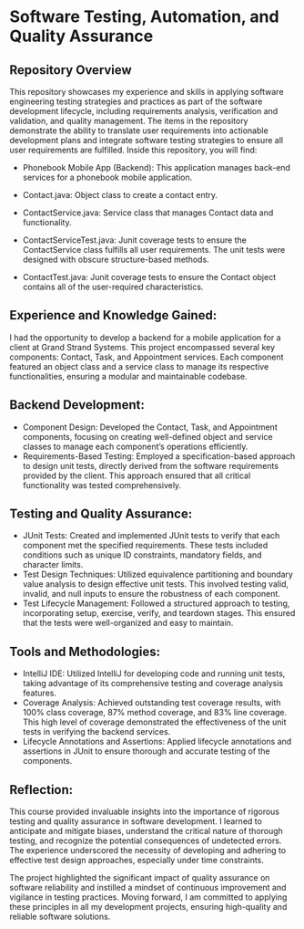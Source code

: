 # Software Testing, Automation, and Quality Assurance

## Repository Overview

This repository showcases my experience and skills in applying software engineering testing strategies and practices as part of the software development lifecycle, including requirements analysis, verification and validation, and quality management. The items in the repository demonstrate the ability to translate user requirements into actionable development plans and integrate  software testing strategies to ensure all user requirements are fulfilled. Inside this repository, you will find:

* Phonebook Mobile App (Backend): This application manages back-end services for a phonebook mobile application.
  
* Contact.java: Object class to create a contact entry.
  
* ContactService.java: Service class that manages Contact data and functionality.
  
* ContactServiceTest.java: Junit coverage tests to ensure the ContactService class fulfills all user requirements. The unit tests were designed with obscure structure-based methods.
  
* ContactTest.java: Junit coverage tests to ensure the Contact object contains all of the user-required characteristics. 


## Experience and Knowledge Gained:

I had the opportunity to develop a backend for a mobile application for a client at Grand Strand Systems. This project encompassed several key components: Contact, Task, and Appointment services. Each component featured an object class and a service class to manage its respective functionalities, ensuring a modular and maintainable codebase.


## Backend Development:

* Component Design: Developed the Contact, Task, and Appointment components, focusing on creating well-defined object and service classes to manage each component’s operations efficiently.
* Requirements-Based Testing: Employed a specification-based approach to design unit tests, directly derived from the software requirements provided by the client. This approach ensured that all critical functionality was tested comprehensively.

## Testing and Quality Assurance:

* JUnit Tests: Created and implemented JUnit tests to verify that each component met the specified requirements. These tests included conditions such as unique ID constraints, mandatory fields, and character limits.
* Test Design Techniques: Utilized equivalence partitioning and boundary value analysis to design effective unit tests. This involved testing valid, invalid, and null inputs to ensure the robustness of each component.
* Test Lifecycle Management: Followed a structured approach to testing, incorporating setup, exercise, verify, and teardown stages. This ensured that the tests were well-organized and easy to maintain.

## Tools and Methodologies:

* IntelliJ IDE: Utilized IntelliJ for developing code and running unit tests, taking advantage of its comprehensive testing and coverage analysis features.
* Coverage Analysis: Achieved outstanding test coverage results, with 100% class coverage, 87% method coverage, and 83% line coverage. This high level of coverage demonstrated the effectiveness of the unit tests in verifying the backend services.
* Lifecycle Annotations and Assertions: Applied lifecycle annotations and assertions in JUnit to ensure thorough and accurate testing of the components.

## Reflection:

This course provided invaluable insights into the importance of rigorous testing and quality assurance in software development. I learned to anticipate and mitigate biases, understand the critical nature of thorough testing, and recognize the potential consequences of undetected errors. The experience underscored the necessity of developing and adhering to effective test design approaches, especially under time constraints.

The project highlighted the significant impact of quality assurance on software reliability and instilled a mindset of continuous improvement and vigilance in testing practices. Moving forward, I am committed to applying these principles in all my development projects, ensuring high-quality and reliable software solutions.


